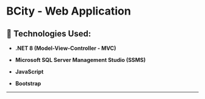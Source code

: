 # BCity - Web Application
 
## 🚀 Technologies Used:

- **.NET 8 (Model-View-Controller - MVC)**  

- **Microsoft SQL Server Management Studio (SSMS)**  

- **JavaScript**  

- **Bootstrap**  

---
